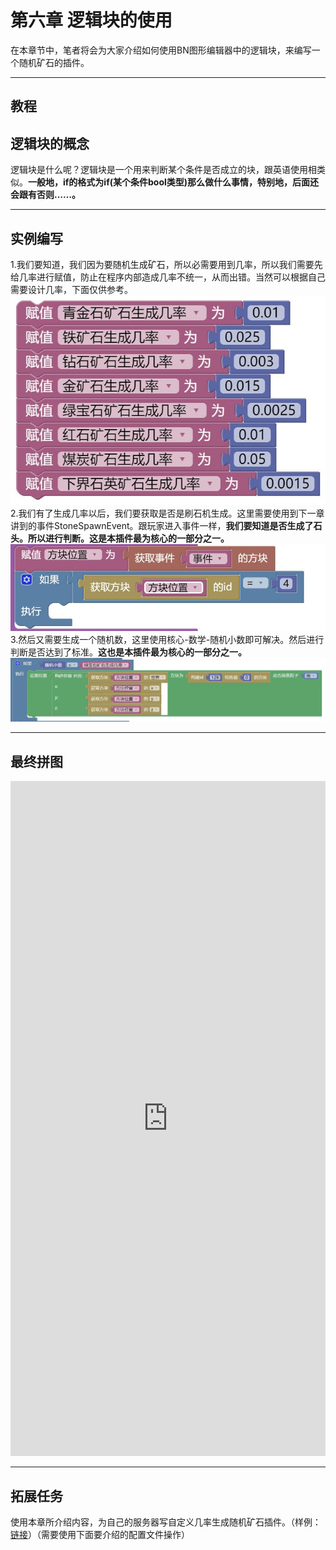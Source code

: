 # **第六章 逻辑块的使用**    
在本章节中，笔者将会为大家介绍如何使用BN图形编辑器中的逻辑块，来编写一个随机矿石的插件。    
*****    
## **教程**    
## 逻辑块的概念    
逻辑块是什么呢？逻辑块是一个用来判断某个条件是否成立的块，跟英语使用相类似。**一般地，if的格式为if(某个条件bool类型)那么做什么事情，特别地，后面还会跟有否则……。**    
*****    
## 实例编写    
1.我们要知道，我们因为要随机生成矿石，所以必需要用到几率，所以我们需要先给几率进行赋值，防止在程序内部造成几率不统一，从而出错。当然可以根据自己需要设计几率，下面仅供参考。    
![](../images/1_1593001913001.jpg)    
2.我们有了生成几率以后，我们要获取是否是刷石机生成。这里需要使用到下一章讲到的事件StoneSpawnEvent。跟玩家进入事件一样，**我们要知道是否生成了石头。所以进行判断。这是本插件最为核心的一部分之一。**    
![](../images/2_1593002234729.jpg)    
3.然后又需要生成一个随机数，这里使用核心-数学-随机小数即可解决。然后进行判断是否达到了标准。**这也是本插件最为核心的一部分之一。**    
![](../images/3.jpg)    
*****    
## **最终拼图**    
<iframe src="https://tools.blocklynukkit.com/showblock.html?code=guide_radomore" frameborder=0 width="100%" height="1080px"></iframe>    
    
*****    
## **拓展任务**    
使用本章所介绍内容，为自己的服务器写自定义几率生成随机矿石插件。（样例：[链接](https://www.mcbbs.net/thread-1053877-1-1.html)）（需要使用下面要介绍的配置文件操作）
